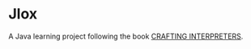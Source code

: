 # Jlox

A Java learning project following the book [CRAFTING INTERPRETERS](https://www.craftinginterpreters.com/index.html).
